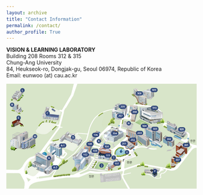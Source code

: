 ```yaml
---
layout: archive
title: "Contact Information"
permalink: /contact/
author_profile: True
---
```


**VISION & LEARNING LABORATORY**      
Building 208 Rooms 312 & 315     
Chung-Ang University  
84, Heukseok-ro, Dongjak-gu, Seoul 06974, Republic of Korea      
Email: eunwoo (at) cau.ac.kr       


<img src='/images/cau-map.png' width="700" align="left" style="margin-right:50px">
